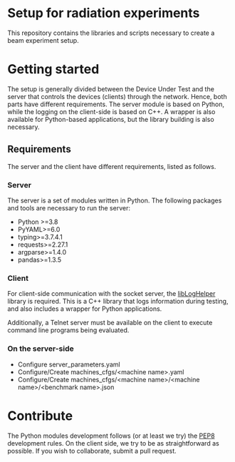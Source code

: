 # Setup for radiation experiments

This repository contains the libraries and scripts necessary to create a beam experiment setup.

# Getting started

The setup is generally divided between the Device Under Test and the server that controls the devices (clients) through
the network. Hence, both parts have different requirements. The server module is based on Python, while the logging on the
client-side is based on C++. A wrapper is also available for Python-based applications, but the library building
is also necessary.

## Requirements

The server and the client have different requirements, listed as follows.

### Server

The server is a set of modules written in Python. The following packages and tools are necessary to run the server:

- Python >=3.8
- PyYAML>=6.0
- typing>=3.7.4.1
- requests>=2.27.1
- argparse>=1.4.0
- pandas>=1.3.5

### Client

For client-side communication with the socket server, the [libLogHelper](https://github.com/radhelper/libLogHelper) library is required. 
This is a C++ library that logs information during testing, and also includes a wrapper for Python applications.

Additionally, a Telnet server must be available on the client to execute command line programs being evaluated.

### On the server-side
- Configure server_parameters.yaml
- Configure/Create machines_cfgs/\<machine name\>.yaml
- Configure/Create machines_cfgs/\<machine name\>/\<machine name\>/\<benchmark name\>.json


# Contribute

The Python modules development follows (or at least we try) the 
[PEP8](https://www.python.org/dev/peps/pep-0008/) development rules. 
On the client side, we try to be as straightforward as possible.
If you wish to collaborate, submit a pull request.
